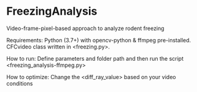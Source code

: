 # FreezingAnalysis
Video-frame-pixel-based approach to analyze rodent freezing

Requirements:
Python (3.7+) with opencv-python & ffmpeg pre-installed.
CFCvideo class written in <freezing.py>.

How to run:
Define parameters and folder path and then run the script
<freezing_analysis-ffmpeg.py>

How to optimize:
Change the <diff_ray_value> based on your video conditions
